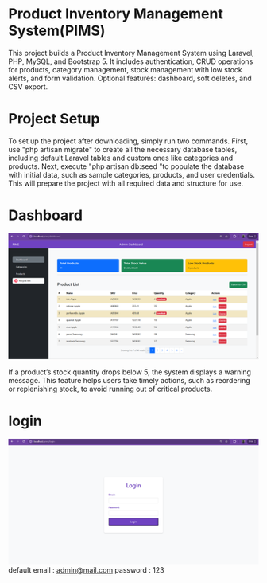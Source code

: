 # Product Inventory Management System(PIMS)
 This project builds a Product Inventory Management System using Laravel, PHP, MySQL, and Bootstrap 5. It includes authentication, CRUD operations for products, category management, stock management with low stock alerts, and form validation. Optional features: dashboard, soft deletes, and CSV export.

# Project Setup
To set up the project after downloading, simply run two commands. First, use "php artisan migrate" to create all the necessary database tables, including default Laravel tables and custom ones like categories and products. Next, execute "php artisan db:seed "to populate the database with initial data, such as sample categories, products, and user credentials. This will prepare the project with all required data and structure for use.

 # Dashboard
 
![Homepage](images/screenshot/dashboard.png)

If a product’s stock quantity drops below 5, the system displays a warning message.
This feature helps users take timely actions, such as reordering or replenishing stock, to avoid running out of critical products.

# login

![Homepage](images/screenshot/login.png)
default 
email : admin@mail.com
password : 123

 
